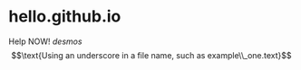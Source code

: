 # hello.github.io
Help NOW! $desmos$
$$\text{Using an underscore in a file name, such as example\\_one.text}$$
